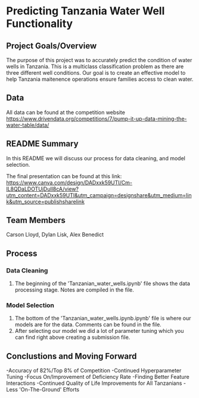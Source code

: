 # Predicting Tanzania Water Well Functionality

## Project Goals/Overview

The purpose of this project was to accurately predict the condition of water wells in Tanzania. This is a multiclass classification problem as there are three different well conditions. Our goal is to create an effective model to help Tanzania maitenence operations ensure families access to clean water.

## Data

All data can be found at the competition website https://www.drivendata.org/competitions/7/pump-it-up-data-mining-the-water-table/data/

## README Summary

In this README we will discuss our process for data cleaning, and model selection.

The final presentation can be found at this link: https://www.canva.com/design/DADxxk59UTI/Cm-lL8QDaLDOTUjDuIl8cA/view?utm_content=DADxxk59UTI&utm_campaign=designshare&utm_medium=link&utm_source=publishsharelink

## Team Members

Carson Lloyd, Dylan Lisk, Alex Benedict

## Process
### Data Cleaning

1. The beginning of the 'Tanzanian_water_wells.ipynb' file shows the data processing stage. Notes are compiled in the file.

### Model Selection

1. The bottom of the 'Tanzanian_water_wells.ipynb.ipynb' file is where our models are for the data. Comments can be found in the file.
2. After selecting our model we did a lot of parameter tuning which you can find right above creating a submission file.

## Conclustions and Moving Forward

-Accuracy of 82%/Top 8% of Competition -Continued Hyperparameter Tuning -Focus On/Improvement of Deficiency Rate -Finding Better Feature Interactions -Continued Quality of Life Improvements for All Tanzanians -Less 'On-The-Ground' Efforts
